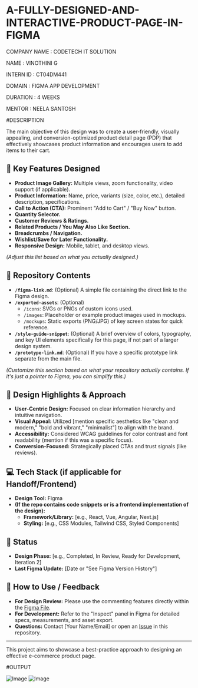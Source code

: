 # A-FULLY-DESIGNED-AND-INTERACTIVE-PRODUCT-PAGE-IN-FIGMA

COMPANY NAME : CODETECH IT SOLUTION

NAME : VINOTHINI G

INTERN ID : CT04DM441

DOMAIN : FIGMA APP DEVELOPMENT

DURATION : 4 WEEKS

MENTOR : NEELA SANTOSH

#DESCRIPTION

The main objective of this design was to create a user-friendly, visually appealing, and conversion-optimized product detail page (PDP) that effectively showcases product information and encourages users to add items to their cart.

## 🔑 Key Features Designed

*   **Product Image Gallery:** Multiple views, zoom functionality, video support (if applicable).
*   **Product Information:** Name, price, variants (size, color, etc.), detailed description, specifications.
*   **Call to Action (CTA):** Prominent "Add to Cart" / "Buy Now" button.
*   **Quantity Selector.**
*   **Customer Reviews & Ratings.**
*   **Related Products / You May Also Like Section.**
*   **Breadcrumbs / Navigation.**
*   **Wishlist/Save for Later Functionality.**
*   **Responsive Design:** Mobile, tablet, and desktop views.

*(Adjust this list based on what you actually designed.)*

## 📄 Repository Contents

*   **`/figma-link.md`**: (Optional) A simple file containing the direct link to the Figma design.
*   **`/exported-assets`**: (Optional)
    *   `/icons`: SVGs or PNGs of custom icons used.
    *   `/images`: Placeholder or example product images used in mockups.
    *   `/mockups`: Static exports (PNG/JPG) of key screen states for quick reference.
*   **`/style-guide-snippet`**: (Optional) A brief overview of colors, typography, and key UI elements specifically for this page, if not part of a larger design system.
*   **`/prototype-link.md`**: (Optional) If you have a specific prototype link separate from the main file.

*(Customize this section based on what your repository actually contains. If it's just a pointer to Figma, you can simplify this.)*

## 🎨 Design Highlights & Approach

*   **User-Centric Design:** Focused on clear information hierarchy and intuitive navigation.
*   **Visual Appeal:** Utilized [mention specific aesthetics like "clean and modern," "bold and vibrant," "minimalist"] to align with the brand.
*   **Accessibility:** Considered WCAG guidelines for color contrast and font readability (mention if this was a specific focus).
*   **Conversion-Focused:** Strategically placed CTAs and trust signals (like reviews).

## 💻 Tech Stack (if applicable for Handoff/Frontend)

*   **Design Tool:** Figma
*   **(If the repo contains code snippets or is a frontend implementation of the design):**
    *   **Framework/Library:** [e.g., React, Vue, Angular, Next.js]
    *   **Styling:** [e.g., CSS Modules, Tailwind CSS, Styled Components]

## 🚀 Status

*   **Design Phase:** [e.g., Completed, In Review, Ready for Development, Iteration 2]
*   **Last Figma Update:** [Date or "See Figma Version History"]

## 🤝 How to Use / Feedback

*   **For Design Review:** Please use the commenting features directly within the [Figma File](#figma-design-file).
*   **For Development:** Refer to the "Inspect" panel in Figma for detailed specs, measurements, and asset export.
*   **Questions:** Contact [Your Name/Email] or open an [Issue](link_to_issues_if_you_use_them) in this repository.

---
This project aims to showcase a best-practice approach to designing an effective e-commerce product page.

#OUTPUT 

![Image](https://github.com/user-attachments/assets/2e951745-e6cf-49a5-af83-5253d9aad27f)
![Image](https://github.com/user-attachments/assets/d5af7d0d-c936-43b6-a4cc-68b9c7b3bf2f)




